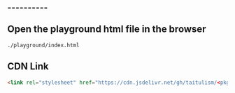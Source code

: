 <pkg-name>
==========

## Open the playground html file in the browser
```
./playground/index.html
```

## CDN Link
```html
<link rel="stylesheet" href="https://cdn.jsdelivr.net/gh/taitulism/<pkg-name>@latest/dist/<pkg-name>.min.css" />
```
